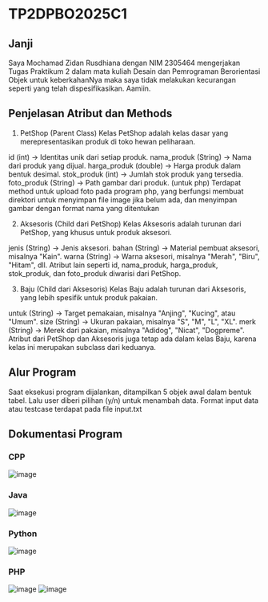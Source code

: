# TP2DPBO2025C1

## Janji
Saya Mochamad Zidan Rusdhiana dengan NIM 2305464 mengerjakan Tugas Praktikum 2 dalam mata kuliah Desain dan Pemrograman Berorientasi Objek untuk keberkahanNya maka saya tidak melakukan kecurangan seperti yang telah dispesifikasikan. Aamiin.

## Penjelasan Atribut dan Methods
1. PetShop (Parent Class)
Kelas PetShop adalah kelas dasar yang merepresentasikan produk di toko hewan peliharaan.

id (int) → Identitas unik dari setiap produk.
nama_produk (String) → Nama dari produk yang dijual.
harga_produk (double) → Harga produk dalam bentuk desimal.
stok_produk (int) → Jumlah stok produk yang tersedia.
foto_produk (String) → Path gambar dari produk. (untuk php)
Terdapat method untuk upload foto pada program php, yang berfungsi membuat direktori untuk menyimpan file image jika belum ada, dan menyimpan gambar dengan format nama yang ditentukan

2. Aksesoris (Child dari PetShop)
Kelas Aksesoris adalah turunan dari PetShop, yang khusus untuk produk aksesori.

jenis (String) → Jenis aksesori.
bahan (String) → Material pembuat aksesori, misalnya "Kain".
warna (String) → Warna aksesori, misalnya "Merah", "Biru", "Hitam", dll.
Atribut lain seperti id, nama_produk, harga_produk, stok_produk, dan foto_produk diwarisi dari PetShop.

3. Baju (Child dari Aksesoris)
Kelas Baju adalah turunan dari Aksesoris, yang lebih spesifik untuk produk pakaian.

untuk (String) → Target pemakaian, misalnya "Anjing", "Kucing", atau "Umum".
size (String) → Ukuran pakaian, misalnya "S", "M", "L", "XL".
merk (String) → Merek dari pakaian, misalnya "Adidog", "Nicat", "Dogpreme".
Atribut dari PetShop dan Aksesoris juga tetap ada dalam kelas Baju, karena kelas ini merupakan subclass dari keduanya.

## Alur Program
Saat eksekusi program dijalankan, ditampilkan 5 objek awal dalam bentuk tabel. Lalu user diberi pilihan (y/n) untuk menambah data.
Format input data atau testcase terdapat pada file input.txt

## Dokumentasi Program

### CPP
![image](https://github.com/user-attachments/assets/3a84ca68-553c-4304-b185-b85d14ee8233)

### Java
![image](https://github.com/user-attachments/assets/71f7e079-d994-4835-84c3-21eca0da2d3d)

### Python
![image](https://github.com/user-attachments/assets/42e636ad-2a94-4cbb-82c0-e214128fdb1b)

### PHP
![image](https://github.com/user-attachments/assets/fd7e91ef-6bc2-4c90-850d-58ae1ef899e3)
![image](https://github.com/user-attachments/assets/c5e7b6d7-cb8e-496f-95a6-6df9e992d48d)
